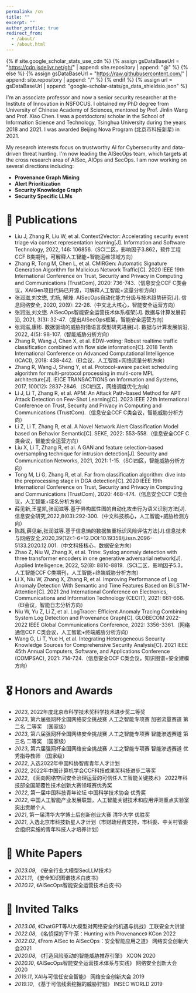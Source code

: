```yaml
---
permalink: /cn
title: ""
excerpt: ""
author_profile: true
redirect_from: 
  - /about/
  - /about.html
---
```


{% if site.google_scholar_stats_use_cdn %}
{% assign gsDataBaseUrl = "https://cdn.jsdelivr.net/gh/" | append: site.repository | append: "@" %}
{% else %}
{% assign gsDataBaseUrl = "https://raw.githubusercontent.com/" | append: site.repository | append: "/" %}
{% endif %}
{% assign url = gsDataBaseUrl | append: "google-scholar-stats/gs_data_shieldsio.json" %}

<span class='anchor' id='about-me'></span>

I'm an associate professor and now a senior security researcher at the Institute of Innovation in NSFOCUS. I obtained my PhD degree from University of Chinese Academy of Sciences, mentored by Prof. Jinlin Wang and Prof. Xiao Chen. I was a postdoctoral scholar in the School of Information Science and Technology, Tsinghua University during the years 2018 and 2021. I was awarded Beijing Nova Program (北京市科技新星) in 2021.

<p>
My research interests focus on </b>trustworthy AI for Cybersecurity</b> and </b>data-driven threat hunting</b>. I'm now leading the </b>AISecOps</b> team, which targets at the cross research area of AISec, AIOps and SecOps. 
I am now working on several directions including: 
</p>
<div>
<ul>
<li><b>Provenance Graph Mining</b></li>                  
<li><b>Alert Prioritization</b></li>
<li><b>Security Knowledge Graph</b></li>
<li><b>Security Specific LLMs</b></li>
</ul>
</div>

<!-- # 🔥 News
- *2022.02*: &nbsp;🎉🎉 Lorem ipsum dolor sit amet, consectetur adipiscing elit. Vivamus ornare aliquet ipsum, ac tempus justo dapibus sit amet. 
- *2022.02*: &nbsp;🎉🎉 Lorem ipsum dolor sit amet, consectetur adipiscing elit. Vivamus ornare aliquet ipsum, ac tempus justo dapibus sit amet.  -->

# 📝 Publications 

<!-- - [Lorem ipsum dolor sit amet, consectetur adipiscing elit. Vivamus ornare aliquet ipsum, ac tempus justo dapibus sit amet](https://github.com), A, B, C, **CVPR 2020** -->

- Liu J, Zhang R, Liu W, et al. Context2Vector: Accelerating security event triage via context representation learning[J]. Information and Software Technology, 2022, 146: 106856.（SCI二区，影响因子3.862，软件工程CCF B类期刊，可解释人工智能+智能运维领域方向）
- Zhang R, Tong M, Chen L, et al. CMIRGen: Automatic Signature Generation Algorithm for Malicious Network Traffic[C]. 2020 IEEE 19th International Conference on Trust, Security and Privacy in Computing and Communications (TrustCom), 2020: 736-743.（信息安全CCF C类会议，XAIGen项目代码已开源，可解释人工智能+流量分析方向）
- 张润滋,刘文懋, 尤扬, 解烽. AISecOps自动化能力分级与技术趋势研究[J]. 信息网络安全, 2020, 20(9): 22-26.（中文北大核心，智能安全运营方向）
- 张润滋,刘文懋. AISecOps智能安全运营技术体系框架[J]. 数据与计算发展前沿, 2021, 3(3): 32-47.（提出AISecOps框架，智能安全运营方向）
- 张润滋,康彬. 数据驱动的威胁狩猎语言模型研究进展[J]. 数据与计算发展前沿, 2022, 4(5): 98-107.（智能威胁分析方向）
- Zhang R, Wang J, Chen X, et al. EDW-voting: Robust realtime traffic classification combined with flow side information[C]. 2018 Tenth International Conference on Advanced Computational Intelligence (ICACI), 2018: 438-442.（EI会议，人工智能+网络流量分析方向）
- Zhang R, Wang J, Sheng Y, et al. Protocol-aware packet scheduling algorithm for multi-protocol processing in multi-core MPL architecture[J]. IEICE TRANSACTIONS on Information and Systems, 2017, 100(12): 2837-2846.（SCI四区，网络调度优化方向）
- Li J, Li T, Zhang R, et al. APM: An Attack Path-based Method for APT Attack Detection on Few-Shot Learning[C]. 2023 IEEE 22th International Conference on Trust, Security and Privacy in Computing and Communications (TrustCom).（信息安全CCF C类会议，智能威胁分析方向）
- Li Z, Li T, Zhang R, et al. A Novel Network Alert Classification Model based on Behavior Semantic[C]. SEKE, 2022: 553-558.（信息安全CCF C类会议，智能安全运营方向）
- Liu X, Li T, Zhang R, et al. A GAN and feature selection-based oversampling technique for intrusion detection[J]. Security and Communication Networks, 2021, 2021: 1-15.（SCI四区，智能威胁分析方向）
- Tong M, Li G, Zhang R, et al. Far from classification algorithm: dive into the preprocessing stage in DGA detection[C]. 2020 IEEE 19th International Conference on Trust, Security and Privacy in Computing and Communications (TrustCom), 2020: 468-474.（信息安全CCF C类会议，人工智能+域名分析方向）
- 薛见新,王星凯,张润滋等.基于异构属性图的自动化攻击行为语义识别方法[J].信息安全研究,2022,8(03):292-300.（中文科技核心，人工智能+威胁检测方向）
- 陈磊,薛见新,张润滋等.基于信息熵的数据集重标识风险评估方法[J].信息技术与网络安全,2020,39(12):1-6+12.DOI:10.19358/j.issn.2096-5133.2020.12.001.（中文科技核心，数据安全方向）
- Zhao Z, Niu W, Zhang X, et al. Trine: Syslog anomaly detection with three transformer encoders in one generative adversarial network[J]. Applied Intelligence, 2022, 52(8): 8810-8819.（SCI二区，影响因子5.3，人工智能CCF C类期刊，人工智能+终端威胁分析方向）
- Li X, Niu W, Zhang X, Zhang R, et al. Improving Performance of Log Anomaly Detection With Semantic and Time Features Based on BiLSTM-Attention[C]. 2021 2nd International Conference on Electronics, Communications and Information Technology (CECIT), 2021: 661-666.（EI会议，智能日志分析方向）
- Niu W, Yu Z, Li Z, et al. LogTracer: Efficient Anomaly Tracing Combining System Log Detection and Provenance Graph[C]. GLOBECOM 2022-2022 IEEE Global Communications Conference, 2022: 3356-3361.（网络通信CCF C类会议，人工智能+终端威胁分析方向）
- Wang G, Li T, Yue H, et al. Integrating Heterogeneous Security Knowledge Sources for Comprehensive Security Analysis[C]. 2021 IEEE 45th Annual Computers, Software, and Applications Conference (COMPSAC), 2021: 714-724.（信息安全CCF C类会议，知识图谱+安全建模方向）

# 🎖 Honors and Awards
- *2023*, 2022年度北京市科学技术奖科学技术进步奖二等奖
- *2023*, 第六届强网杯全国网络安全挑战赛 人工之智能专项赛 加密流量赛道 第二名 二等奖 （国家级）
- *2023*, 第六届强网杯全国网络安全挑战赛 人工之智能专项赛 智能渗透赛道 第三名 二等奖 （国家级）
- *2023*, 第六届强网杯全国网络安全挑战赛 人工之智能专项赛 智能渗透赛道 优秀指导教师  （国家级）
- *2022*, 入选2022年中国科协智库青年人才计划
- *2022*, 2022年中国计算机学会CCF科技成果奖科技进步二等奖
- *2022*, 《面向网络空间安全治理运营的可信任人工智能关键技术》 2022年科技部全国颠覆性技术创新大赛领域赛优秀奖
- *2022*, 第一届中国科技青年论坛 中国科学技术协会 优秀奖
- *2022*, 中国人工智能产业发展联盟，人工智能关键技术和应用评测重点实验室 突出贡献个人
- *2021*, 第一届清华大学博士后创新创业大赛 清华大学 优胜奖
- *2021*, 入选北京市科技新星人才计划（市财政经费支持，市科委、中关村管委会组织实施的青年科技人才培养计划）

# 📖 White Papers
- *2023.09*, 《安全行业大模型SecLLM技术》
- *2021.11*, 《安全知识图谱技术白皮书》
- *2020.12*, 《AISecOps智能安全运营技术白皮书》

# 💬 Invited Talks
<!-- - *2021.06*, Lorem ipsum dolor sit amet, consectetur adipiscing elit. Vivamus ornare aliquet ipsum, ac tempus justo dapibus sit amet. 
- *2021.03*, Lorem ipsum dolor sit amet, consectetur adipiscing elit. Vivamus ornare aliquet ipsum, ac tempus justo dapibus sit amet.  \| [\[video\]](https://github.com/) -->

- *2023.06*, 《ChatGPT等AI大模型对网络安全的机遇与挑战》工联安全大讲堂
- *2022.08*, 《名侦探的下午茶：Hunting with Provenance》 KCon 2022
- *2022.02*, 《From AISec to AISecOps：安全智能应用之道》 网络安全创新大会2021
- *2020.08*, 《打造风险驱动的智能威胁推荐引擎》 XCON 2020 
- *2020.10*, 《AISecOps智能安全运营技术体系与实践》 网络安全创新大会 2020
- *2019.11*, XAI与可信任安全智能》 网络安全创新大会 2019
- *2019.10*, 《基于可信线索挖掘的威胁狩猎》 INSEC WORLD 2019

<!-- # 💻 Internships
- *2019.05 - 2020.02*, [Lorem](https://github.com/), China. -->